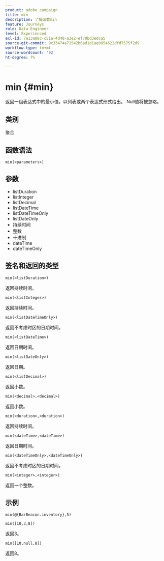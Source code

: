 ```yaml
---
product: adobe campaign
title: min
description: 了解函数min
feature: Journeys
role: Data Engineer
level: Experienced
exl-id: 7e13a08c-c51a-4d40-a3e2-ef70bd3edca5
source-git-commit: 9c33474a72542b6ad1d1ae0854622dfd7575f2d9
workflow-type: tm+mt
source-wordcount: '92'
ht-degree: 7%

---
```


# min {#min}

返回一组表达式中的最小值，以列表或两个表达式形式给出。 Null值将被忽略。

## 类别

聚合

## 函数语法

`min(<parameters>)`

## 参数

* listDuration
* listInteger
* listDecimal
* listDateTime
* listDateTimeOnly
* listDateOnly
* 持续时间
* 整数
* 十进制
* dateTime
* dateTimeOnly

## 签名和返回的类型

`min(<listDuration>)`

返回持续时间。

`min(<listInteger>)`

返回持续时间。

`min(<listDateTimeOnly>)`

返回不考虑时区的日期时间。

`min(<listDateTime>)`

返回日期时间。

`min(<listDateOnly>)`

返回日期。

`min(<listDecimal>)`

返回小数。

`min(<decimal>,<decimal>)`

返回小数。

`min(<duration>,<duration>)`

返回持续时间。

`min(<dateTime>,<dateTime>)`

返回日期时间。

`min(<dateTimeOnly>,<dateTimeOnly>)`

返回不考虑时区的日期时间。

`min(<integer>,<integer>)`

返回一个整数。

## 示例

`min(@{BarBeacon.inventory},5)`

`min([10,3,8])`

返回3。

`min([10,null,8])`

返回8。

